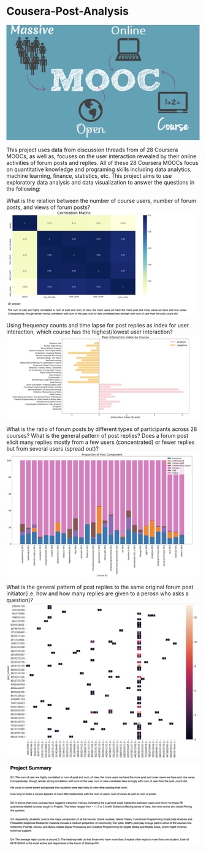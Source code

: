 # Cousera-Post-Analysis

<img src="./Mooc.png" alt="Editor" width="600">

This project uses data from discussion threads from of 28 Coursera MOOCs, as well as, focuses on the user interaction revealed by their online activities of forum posts and replies. All of these 28 Coursera MOOCs focus on quantitative knowledge and programing skills including data analytics, machine learning, finance, statistics, etc. This project aims to use exploratory data analysis and data visualization to answer the questions in the following:

What is the relation between the number of course users, number of forum posts, and views of forum posts?
![](p1.png)

Using frequency counts and time lapse for post replies as index for user interaction, which course has the highest/lowest user interaction?
![](p2.png)

What is the ratio of forum posts by different types of participants across 28 courses? What is the general pattern of post replies? Does a forum post elicit many replies mostly from a few users (concentrated) or fewer replies but from several users (spread out)?
![](p3.png)

What is the general pattern of post replies to the same original forum post initiator(i.e. how and how many replies are given to a perosn who asks a question)?
![](p4.png)

![](p5.png)
